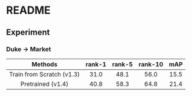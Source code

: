 # README

## Experiment

### Duke -> Market

|Methods|rank-1|rank-5|rank-10|mAP|
|:--:|:--:|:--:|:--:|:--:|
|Train from Scratch (v1.3)|31.0|48.1|56.0|15.5|
|Pretrained (v1.4)|40.8|58.3|64.8|21.4|